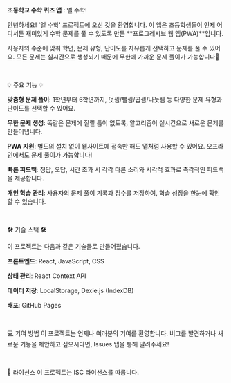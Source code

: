 **초등학교 수학 퀴즈 앱** : 엘 수학!

안녕하세요! '엘 수학' 프로젝트에 오신 것을 환영합니다. 
이 앱은 초등학생들이 언제 어디서든 재미있게 수학 문제를 풀 수 있도록 만든 **프로그레시브 웹 앱(PWA)**입니다.

사용자의 수준에 맞춰 학년, 문제 유형, 난이도를 자유롭게 선택하고 문제를 풀 수 있어요. 
모든 문제는 실시간으로 생성되기 때문에 무한에 가까운 문제 풀이가 가능합니다🚀

<br>

💡 주요 기능 💡

**맞춤형 문제 풀이**: 1학년부터 6학년까지, 덧셈/뺄셈/곱셈/나눗셈 등 다양한 문제 유형과 난이도를 선택할 수 있어요.

**무한 문제 생성**: 똑같은 문제에 질릴 틈이 없도록, 알고리즘이 실시간으로 새로운 문제를 만들어냅니다.

**PWA 지원**: 별도의 설치 없이 웹사이트에 접속만 해도 앱처럼 사용할 수 있어요. 오프라인에서도 문제 풀이가 가능합니다!

**빠른 피드백**: 정답, 오답, 시간 초과 시 각각 다른 소리와 시각적 효과로 즉각적인 피드백을 제공합니다.

**개인 학습 관리**: 사용자의 문제 풀이 기록과 점수를 저장하여, 학습 성장을 한눈에 확인할 수 있습니다.

<br>

🛠️ 기술 스택 🛠️

이 프로젝트는 다음과 같은 기술들로 만들어졌습니다.

**프론트엔드**: React, JavaScript, CSS

**상태 관리**: React Context API

**데이터 저장**: LocalStorage, Dexie.js (IndexDB)

**배포**: GitHub Pages

<br>


💻 기여 방법
이 프로젝트는 언제나 여러분의 기여를 환영합니다. 버그를 발견하거나 새로운 기능을 제안하고 싶으시다면, Issues 탭을 통해 알려주세요!

<br>

📄 라이선스
이 프로젝트는 ISC 라이선스를 따릅니다.